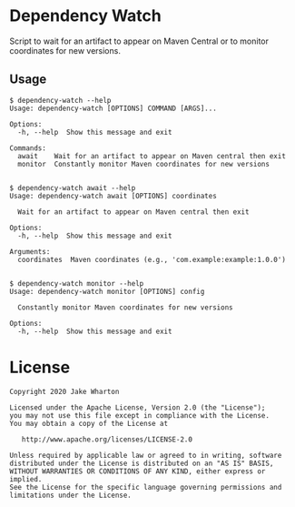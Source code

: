 # Dependency Watch

Script to wait for an artifact to appear on Maven Central or to monitor coordinates for new
versions.


## Usage

```
$ dependency-watch --help
Usage: dependency-watch [OPTIONS] COMMAND [ARGS]...

Options:
  -h, --help  Show this message and exit

Commands:
  await    Wait for an artifact to appear on Maven central then exit
  monitor  Constantly monitor Maven coordinates for new versions


$ dependency-watch await --help
Usage: dependency-watch await [OPTIONS] coordinates

  Wait for an artifact to appear on Maven central then exit

Options:
  -h, --help  Show this message and exit

Arguments:
  coordinates  Maven coordinates (e.g., 'com.example:example:1.0.0')


$ dependency-watch monitor --help
Usage: dependency-watch monitor [OPTIONS] config

  Constantly monitor Maven coordinates for new versions

Options:
  -h, --help  Show this message and exit
```


# License

    Copyright 2020 Jake Wharton

    Licensed under the Apache License, Version 2.0 (the "License");
    you may not use this file except in compliance with the License.
    You may obtain a copy of the License at

       http://www.apache.org/licenses/LICENSE-2.0

    Unless required by applicable law or agreed to in writing, software
    distributed under the License is distributed on an "AS IS" BASIS,
    WITHOUT WARRANTIES OR CONDITIONS OF ANY KIND, either express or implied.
    See the License for the specific language governing permissions and
    limitations under the License.
